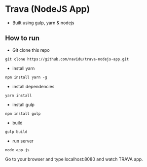 # Trava (NodeJS App)
- Built using gulp, yarn & nodejs

## How to run
- Git clone this repo
```shell
git clone https://github.com/navidu/trava-nodejs-app.git
```
- install yarn
```shell
npm install yarn -g
```
- install dependencies
```shell
yarn install
```
- install gulp
```shell
npm install gulp
```
- build
```shell
gulp build
```
- run server
```shell
node app.js
```

Go to your browser and type localhost:8080 and watch TRAVA app.
